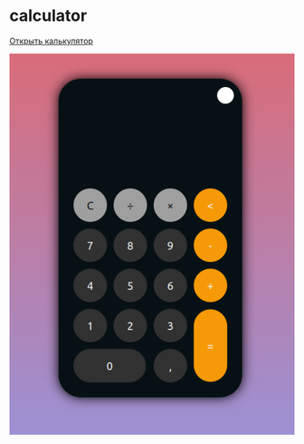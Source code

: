 # calculator

[Открыть калькулятор](https://thekr1d.github.io/calculator/)

![Иллюстрация к проекту](ScrinShot.png)